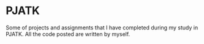 # PJATK
Some of projects and assignments that I have completed during my study in PJATK.
All the code posted are written by myself.

